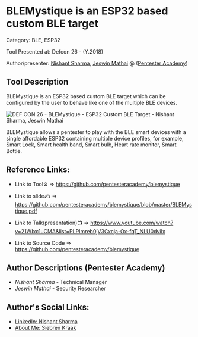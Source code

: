 #   BLEMystique is an ESP32 based custom BLE target 

Category: BLE, ESP32

Tool Presented at: Defcon 26 - (Y.2018)

Author/presenter: [Nishant Sharma](#), [Jeswin Mathai](#) @ ([Pentester Academy](https://www.pentesteracademy.com/))

## Tool Description

BLEMystique is an ESP32 based custom BLE target which can be configured by the user to behave like one of the multiple BLE devices. 

 ![DEF CON 26 - BLEMystique - ESP32 Custom BLE Target  - Nishant Sharma, Jeswin Mathai](https://user-images.githubusercontent.com/743886/43906600-85558dc8-9ba8-11e8-8ec3-bacc2696cf39.png)

BLEMystique allows a pentester to play with the BLE smart devices with a single affordable ESP32 containing multiple device profiles, for example, Smart Lock, Smart health band, Smart bulb, Heart rate monitor, Smart Bottle.

## Reference Links:
- Link to Tool⚙️ => https://github.com/pentesteracademy/blemystique

- Link to slide✍️ => https://github.com/pentesteracademy/blemystique/blob/master/BLEMystique.pdf

- Link to Talk(presentation)📺 => https://www.youtube.com/watch?v=21WIxc1uCMA&list=PLPImreb0jV3Cxcja-Ox-fqT_NLU0dviIx

- Link to Source Code => https://github.com/pentesteracademy/blemystique

## Author Descriptions (Pentester Academy)
- *Nishant Sharma* - Technical Manager
- *Jeswin Mathai* - Security Researcher

## Author's Social Links:

- [LinkedIn: Nishant Sharma](https://www.linkedin.com/in/nishantsharmax)
- [About Me: Siebren Kraak](https://ine.com/learning/instructors/jeswin-mathai)